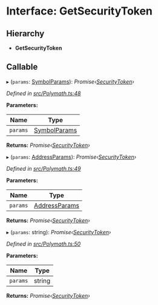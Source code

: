 # Interface: GetSecurityToken

## Hierarchy

* **GetSecurityToken**

## Callable

▸ (`params`: [SymbolParams](_polymath_.symbolparams.md)): *Promise‹[SecurityToken](../classes/entities.securitytoken.securitytoken.md)›*

*Defined in [src/Polymath.ts:48](https://github.com/PolymathNetwork/polymath-sdk/blob/454d285/src/Polymath.ts#L48)*

**Parameters:**

Name | Type |
------ | ------ |
`params` | [SymbolParams](_polymath_.symbolparams.md) |

**Returns:** *Promise‹[SecurityToken](../classes/entities.securitytoken.securitytoken.md)›*

▸ (`params`: [AddressParams](_polymath_.addressparams.md)): *Promise‹[SecurityToken](../classes/entities.securitytoken.securitytoken.md)›*

*Defined in [src/Polymath.ts:49](https://github.com/PolymathNetwork/polymath-sdk/blob/454d285/src/Polymath.ts#L49)*

**Parameters:**

Name | Type |
------ | ------ |
`params` | [AddressParams](_polymath_.addressparams.md) |

**Returns:** *Promise‹[SecurityToken](../classes/entities.securitytoken.securitytoken.md)›*

▸ (`params`: string): *Promise‹[SecurityToken](../classes/entities.securitytoken.securitytoken.md)›*

*Defined in [src/Polymath.ts:50](https://github.com/PolymathNetwork/polymath-sdk/blob/454d285/src/Polymath.ts#L50)*

**Parameters:**

Name | Type |
------ | ------ |
`params` | string |

**Returns:** *Promise‹[SecurityToken](../classes/entities.securitytoken.securitytoken.md)›*
